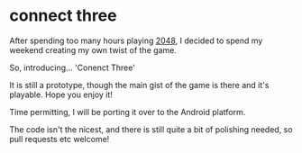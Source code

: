 connect three
=============
After spending too many hours playing [2048](http://gabrielecirulli.github.io/2048/), I decided to spend my weekend creating my own twist of the game.

So, introducing... 'Conenct Three'

It is still a prototype, though the main gist of the game is there and it's playable. Hope you enjoy it!

Time permitting, I will be porting it over to the Android platform.

The code isn't the nicest, and there is still quite a bit of polishing needed, so pull requests etc welcome!

